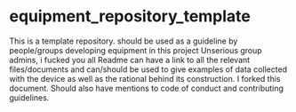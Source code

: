 # equipment_repository_template

This is a template repository. should be used as a guideline by people/groups developing equipment in this project
Unserious group admins, i fucked you all
Readme can have a link to all the relevant files/documents and can/should be used to give examples of data collected with the device as well as the rational behind its construction.
I forked this document.
Should also have mentions to code of conduct and contributing guidelines.
